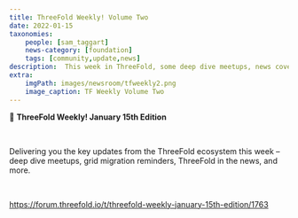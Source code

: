 ```yaml
---
title: ThreeFold Weekly! Volume Two
date: 2022-01-15
taxonomies:
    people: [sam_taggart]
    news-category: [foundation]
    tags: [community,update,news]
description:  This week in ThreeFold, some deep dive meetups, news coverage, and more.
extra:
    imgPath: images/newsroom/tfweekly2.png
    image_caption: TF Weekly Volume Two
---
```



📰 **ThreeFold Weekly! January 15th Edition**

<br/>

Delivering you the key updates from the ThreeFold ecosystem this week – deep dive meetups, grid migration reminders, ThreeFold in the news, and more.

<br/>

https://forum.threefold.io/t/threefold-weekly-january-15th-edition/1763
